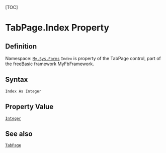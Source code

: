 [TOC]
# TabPage.Index Property

## Definition
Namespace: [`My.Sys.Forms`](My.Sys.Forms.md)
`Index` is property of the TabPage control, part of the freeBasic framework MyFbFramework.
## Syntax
```freeBasic
Index As Integer
```
## Property Value
[`Integer`]("https://www.freebasic.net/wiki/KeyPgInteger")
## See also
[`TabPage`](TabPage.md)
